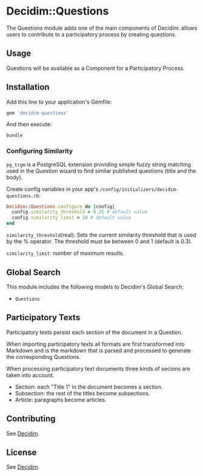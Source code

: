 # Decidim::Questions

The Questions module adds one of the main components of Decidim: allows users to contribute to a participatory process by creating questions.

## Usage

Questions will be available as a Component for a Participatory Process.

## Installation

Add this line to your application's Gemfile:

```ruby
gem 'decidim-questions'
```

And then execute:

```bash
bundle
```

### Configuring Similarity

`pg_trgm` is a PostgreSQL extension providing simple fuzzy string matching used in the Question wizard to find similar published questions (title and the body).

Create config variables in your app's `/config/initializers/decidim-questions.rb`:

```ruby
Decidim::Questions.configure do |config|
  config.similarity_threshold = 0.25 # default value
  config.similarity_limit = 10 # default value
end
```

`similarity_threshold`(real): Sets the current similarity threshold that is used by the % operator. The threshold must be between 0 and 1 (default is 0.3).

`similarity_limit`: number of maximum results.

## Global Search

This module includes the following models to Decidim's Global Search:

- `Questions`

## Participatory Texts

Participatory texts persist each section of the document in a Question.

When importing participatory texts all formats are first transformed into Markdown and is the markdown that is parsed and processed to generate the corresponding Questions.

When processing participatory text documents three kinds of secions are taken into account.

- Section: each "Title 1" in the document becomes a section.
- Subsection: the rest of the titles become subsections.
- Article: paragraphs become articles.

## Contributing

See [Decidim](https://github.com/decidim/decidim).

## License

See [Decidim](https://github.com/decidim/decidim).
